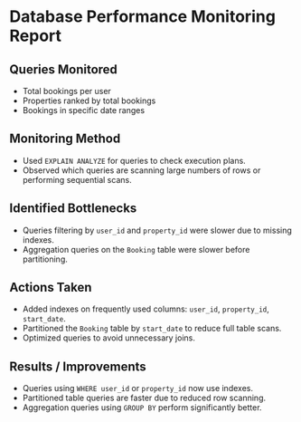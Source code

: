 # Database Performance Monitoring Report

## Queries Monitored
- Total bookings per user
- Properties ranked by total bookings
- Bookings in specific date ranges

## Monitoring Method
- Used `EXPLAIN ANALYZE` for queries to check execution plans.
- Observed which queries are scanning large numbers of rows or performing sequential scans.

## Identified Bottlenecks
- Queries filtering by `user_id` and `property_id` were slower due to missing indexes.
- Aggregation queries on the `Booking` table were slower before partitioning.

## Actions Taken
- Added indexes on frequently used columns: `user_id`, `property_id`, `start_date`.
- Partitioned the `Booking` table by `start_date` to reduce full table scans.
- Optimized queries to avoid unnecessary joins.

## Results / Improvements
- Queries using `WHERE user_id` or `property_id` now use indexes.
- Partitioned table queries are faster due to reduced row scanning.
- Aggregation queries using `GROUP BY` perform significantly better.

